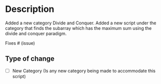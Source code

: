 
# Description

Added a new category Divide and Conquer. Added a new script under the category that finds the subarray which has the maximum sum using the divide and conquer paradigm.

Fixes # (issue)

## Type of change

- [ ] New Category (Is any new category being made to accommodate this script)


